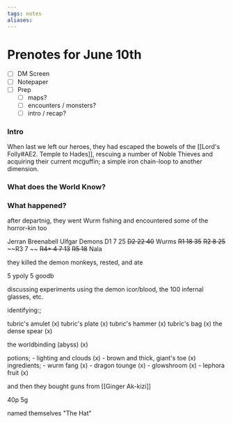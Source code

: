 ```yaml
---
tags: notes
aliases:
---
```


# Prenotes for June 10th
- [ ] DM Screen
- [ ] Notepaper
- [ ] Prep
	- [ ] maps?
	- [ ] encounters / monsters?
	- [ ] intro / recap?

### Intro

When last we left our heroes, they had escaped the bowels of the [[Lord's Folly#AE2. Temple to Hades]], rescuing a number of Noble Thieves and acquiring their current mcguffin; a simple iron chain-loop to another dimension.

### What does the World Know?

### What happened?

after departnig, they went Wurm fishing and encountered some of the horror-kin too

Jerran
Breenabell
Ulfgar
Demons 
	D1 7 25
	~~D2 22 40~~
Wurms 
	~~R1 18 35~~
	~~R2 8 25~~
	~~R3 7 ~~
	~~R4* 4 7 13~~
	~~R5 18~~
Nala

they killed the demon monkeys, rested, and ate

5 ypoly
5 goodb

discussing experiments using the demon icor/blood, the 100 infernal glasses, etc.

identifying:;

tubric's amulet (x)
tubric's plate (x)
tubric's hammer (x)
tubric's bag (x)
the dense spear (x)

the worldbinding (abyss) (x)

potions;
	- lighting and clouds (x)
	- brown and thick, giant's toe (x)
ingredients;
	- wurm fang (x)
	- dragon tounge (x)
	- glowshroom (x)
	- lephora fruit (x)

and then they bought guns from [[Ginger Ak-kizi]]

40p 5g

named themselves "The Hat"


